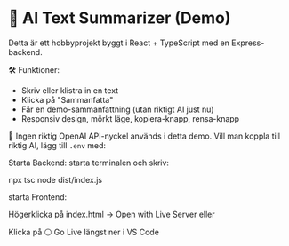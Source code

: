 # 🧠 AI Text Summarizer (Demo)

Detta är ett hobbyprojekt byggt i React + TypeScript med en Express-backend.

🛠 Funktioner:
- Skriv eller klistra in en text
- Klicka på "Sammanfatta"
- Får en demo-sammanfattning (utan riktigt AI just nu)
- Responsiv design, mörkt läge, kopiera-knapp, rensa-knapp

🎯 Ingen riktig OpenAI API-nyckel används i detta demo.
Vill man koppla till riktig AI, lägg till `.env` med:


Starta Backend:
starta terminalen och skriv:

npx tsc
node dist/index.js

starta Frontend:

Högerklicka på index.html → Open with Live Server
eller

Klicka på ⚪ Go Live längst ner i VS Code
